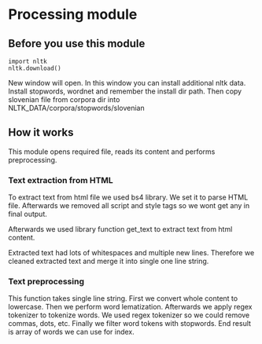 # Processing module

## Before you use this module
```
import nltk
nltk.download()
```
New window will open. In this window you can install additional nltk data.
Install stopwords, wordnet and remember the install dir path.
Then copy slovenian file from corpora dir into NLTK_DATA/corpora/stopwords/slovenian

## How it works
This module opens required file, reads its content and performs preprocessing.

### Text extraction from HTML

To extract text from html file we used bs4 library. We set it to parse HTML file. Afterwards we removed all script and style tags so we wont get any in final output.

Afterwards we used library function get_text to extract text from html content.

Extracted text had lots of whitespaces and multiple new lines. Therefore we cleaned extracted text and merge it into single one line string.

### Text preprocessing

This function takes single line string.
First we convert whole content to lowercase.
Then we perform word lematization. 
Afterwards we apply regex tokenizer to tokenize words. We used regex tokenizer so we could remove commas, dots, etc.
Finally we filter word tokens with stopwords. End result is array of words we can use for index.